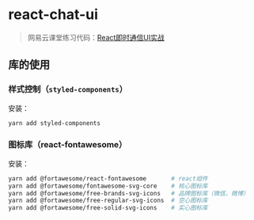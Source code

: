 # react-chat-ui

> 网易云课堂练习代码：[React即时通信UI实战](https://study.163.com/course/courseMain.htm?courseId=1210022809)

## 库的使用

### 样式控制（`styled-components`）

安装：

```bash
yarn add styled-components
```

### 图标库（react-fontawesome）

安装：

```bash
yarn add @fortawesome/react-fontawesome       # react组件
yarn add @fortawesome/fontawesome-svg-core    # 核心图标库
yarn add @fortawesome/free-brands-svg-icons   # 品牌图标库（微信，微博）
yarn add @fortawesome/free-regular-svg-icons  # 空心图标库
yarn add @fortawesome/free-solid-svg-icons    # 实心图标库
```
